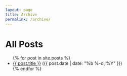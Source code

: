 ```yaml
---
layout: page
title: Archive
permalink: /archive/
---
```

<h1>All Posts</h1>
<ul>
  {% for post in site.posts %}
    <li>
      <a href="{{ post.url | relative_url }}">{{ post.title }}</a>
      ({{ post.date | date: "%b %-d, %Y" }})
    </li>
  {% endfor %}
</ul>